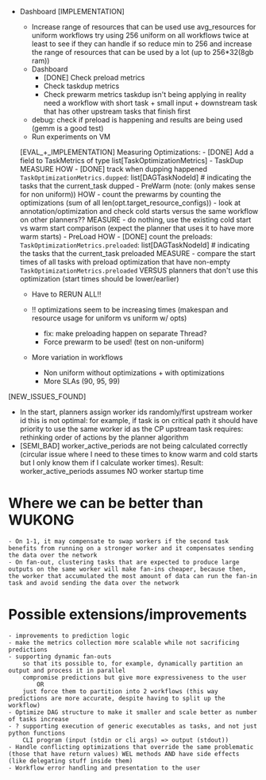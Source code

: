- Dashboard
    [IMPLEMENTATION]
    - Increase range of resources that can be used
        use avg_resources for uniform workflows
        try using 256 uniform on all workflows twice at least to see if they can handle
            if so reduce min to 256 and increase the range of resources that can be used by a lot (up to 256*32(8gb ram))
    - Dashboard
        - [DONE] Check preload metrics
        - Check taskdup metrics
        - Check prewarm metrics
            taskdup isn't being applying in reality
            need a workflow with short task + small input + downstream task that has other upstream tasks that finish first
    - debug: check if preload is happening and results are being used (gemm is a good test)
    - Run experiments on VM

    [EVAL_+_IMPLEMENTATION] Measuring Optimizations:
        - [DONE] Add a field to TaskMetrics of type list[TaskOptimizationMetrics]
        - TaskDup
            MEASURE 
            HOW
            - [DONE] track when dupping happened
                `TaskOptimizationMetrics.dupped`: list[DAGTaskNodeId] # indicating the tasks that the current_task dupped
        - PreWarm (note: (only makes sense for non uniform))
            HOW
            - count the prewarms by counting the optimizations (sum of all len(opt.target_resource_configs))
            - look at annotation/optimization and check cold starts versus the same workflow on other planners??
            MEASURE
            - do nothing, use the existing cold start vs warm start comparison (expect the planner that uses it to have more warm starts)
        - PreLoad
            HOW
            - [DONE] count the preloads: `TaskOptimizationMetrics.preloaded`: list[DAGTaskNodeId] # indicating the tasks that the current_task preloaded
            MEASURE
            - compare the start times of all tasks with preload optimization that have non-empty `TaskOptimizationMetrics.preloaded` VERSUS planners that don't use this optimization (start times should be lower/earlier)

    - Have to RERUN ALL!!
    - !! optimizations seem to be increasing times (makespan and resource usage for uniform vs uniform w/ opts)
        - fix: make preloading happen on separate Thread?
        - Force prewarm to be used! (test on non-uniform)
    
    - More variation in workflows
        - Non uniform without optimizations + with optimizations
        - More SLAs (90, 95, 99)

[NEW_ISSUES_FOUND]
- In the start, planners assign worker ids randomly/first upstream worker id
    this is not optimal: for example, if task is on critical path it should have priority to use the same worker id as the CP upstream task
    requires: rethinking order of actions by the planner algorithm
- [SEMI_BAD] worker_active_periods are not being calculated correctly (circular issue where I need to these times to know warm and cold starts but I only know them if I calculate worker times). Result: worker_active_periods assumes NO worker startup time

# Where we can be better than WUKONG
    - On 1-1, it may compensate to swap workers if the second task benefits from running on a stronger worker and it compensates sending the data over the network
    - On fan-out, clustering tasks that are expected to produce large outputs on the same worker will make fan-ins cheaper, because then, the worker that accumulated the most amount of data can run the fan-in task and avoid sending the data over the network

# Possible extensions/improvements
    - improvements to prediction logic
    - make the metrics collection more scalable while not sacrificing predictions
    - supporting dynamic fan-outs
        so that its possible to, for example, dynamically partition an output and process it in parallel
        compromise predictions but give more expressiveness to the user 
            OR
        just force them to partition into 2 workflows (this way predictions are more accurate, despite having to split up the workflow)
    - Optimize DAG structure to make it smaller and scale better as number of tasks increase
    - ? supporting execution of generic executables as tasks, and not just python functions
        CLI program (input (stdin or cli args) => output (stdout))
    - Handle conflicting optimizations that override the same problematic (those that have return values) WEL methods AND have side effects (like delegating stuff inside them)
    - Workflow error handling and presentation to the user